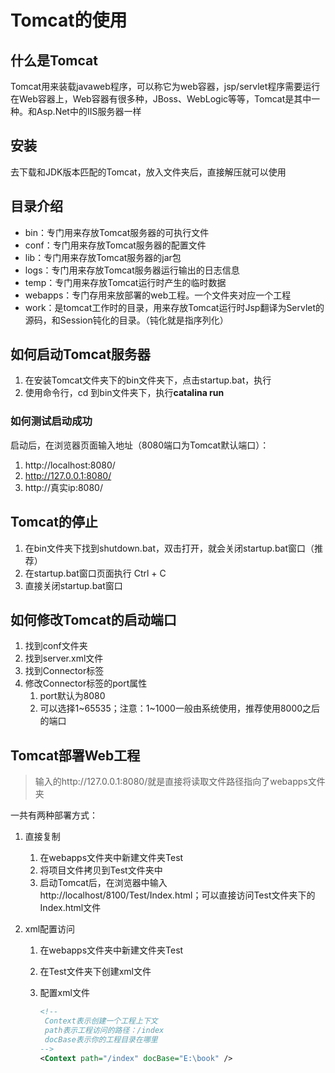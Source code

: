 # Tomcat的使用

## 什么是Tomcat

Tomcat用来装载javaweb程序，可以称它为web容器，jsp/servlet程序需要运行在Web容器上，Web容器有很多种，JBoss、WebLogic等等，Tomcat是其中一种。和Asp.Net中的IIS服务器一样

## 安装

去下载和JDK版本匹配的Tomcat，放入文件夹后，直接解压就可以使用

## 目录介绍

- bin：专门用来存放Tomcat服务器的可执行文件
- conf：专门用来存放Tomcat服务器的配置文件
- lib：专门用来存放Tomcat服务器的jar包
- logs：专门用来存放Tomcat服务器运行输出的日志信息
- temp：专门用来存放Tomcat运行时产生的临时数据
- webapps：专门存用来放部署的web工程。一个文件夹对应一个工程
- work：是tomcat工作时的目录，用来存放Tomcat运行时Jsp翻译为Servlet的源码，和Session钝化的目录。（钝化就是指序列化）

## 如何启动Tomcat服务器

1. 在安装Tomcat文件夹下的bin文件夹下，点击startup.bat，执行
2. 使用命令行，cd 到bin文件夹下，执行**catalina  run**

### 如何测试启动成功

启动后，在浏览器页面输入地址（8080端口为Tomcat默认端口）：

1. http://localhost:8080/
2. http://127.0.0.1:8080/
3. http://真实ip:8080/

## Tomcat的停止

1. 在bin文件夹下找到shutdown.bat，双击打开，就会关闭startup.bat窗口（推荐）
2. 在startup.bat窗口页面执行 Ctrl + C
3. 直接关闭startup.bat窗口

## 如何修改Tomcat的启动端口

1. 找到conf文件夹
2. 找到server.xml文件
3. 找到Connector标签
4. 修改Connector标签的port属性
   1. port默认为8080
   2. 可以选择1~65535；注意：1~1000一般由系统使用，推荐使用8000之后的端口

## Tomcat部署Web工程

> 输入的http://127.0.0.1:8080/就是直接将读取文件路径指向了webapps文件夹

一共有两种部署方式：

1. 直接复制

   1. 在webapps文件夹中新建文件夹Test
   2. 将项目文件拷贝到Test文件夹中
   3. 启动Tomcat后，在浏览器中输入http://localhost/8100/Test/Index.html；可以直接访问Test文件夹下的Index.html文件

2. xml配置访问

   1. 在webapps文件夹中新建文件夹Test

   2. 在Test文件夹下创建xml文件

   3. 配置xml文件 

      ~~~xml
      <!-- 
       Context表示创建一个工程上下文
       path表示工程访问的路径：/index
       docBase表示你的工程目录在哪里
      -->
      <Context path="/index" docBase="E:\book" />
      ~~~

      











